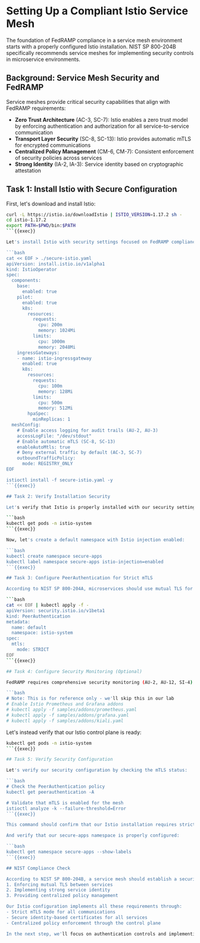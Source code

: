 # Setting Up a Compliant Istio Service Mesh

The foundation of FedRAMP compliance in a service mesh environment starts with a properly configured Istio installation. NIST SP 800-204B specifically recommends service meshes for implementing security controls in microservice environments.

## Background: Service Mesh Security and FedRAMP

Service meshes provide critical security capabilities that align with FedRAMP requirements:

- **Zero Trust Architecture** (AC-3, SC-7): Istio enables a zero trust model by enforcing authentication and authorization for all service-to-service communication
- **Transport Layer Security** (SC-8, SC-13): Istio provides automatic mTLS for encrypted communications
- **Centralized Policy Management** (CM-6, CM-7): Consistent enforcement of security policies across services
- **Strong Identity** (IA-2, IA-3): Service identity based on cryptographic attestation

## Task 1: Install Istio with Secure Configuration

First, let's download and install Istio:

```bash
curl -L https://istio.io/downloadIstio | ISTIO_VERSION=1.17.2 sh -
cd istio-1.17.2
export PATH=$PWD/bin:$PATH
```{{exec}}

Let's install Istio with security settings focused on FedRAMP compliance:

```bash
cat << EOF > ./secure-istio.yaml
apiVersion: install.istio.io/v1alpha1
kind: IstioOperator
spec:
  components:
    base:
      enabled: true
    pilot:
      enabled: true
      k8s:
        resources:
          requests:
            cpu: 200m
            memory: 1024Mi
          limits:
            cpu: 1000m
            memory: 2048Mi
    ingressGateways:
    - name: istio-ingressgateway
      enabled: true
      k8s:
        resources:
          requests:
            cpu: 100m
            memory: 128Mi
          limits:
            cpu: 500m
            memory: 512Mi
        hpaSpec:
          minReplicas: 1
  meshConfig:
    # Enable access logging for audit trails (AU-2, AU-3)
    accessLogFile: "/dev/stdout"
    # Enable automatic mTLS (SC-8, SC-13)
    enableAutoMtls: true
    # Deny external traffic by default (AC-3, SC-7)
    outboundTrafficPolicy:
      mode: REGISTRY_ONLY
EOF

istioctl install -f secure-istio.yaml -y
```{{exec}}

## Task 2: Verify Installation Security

Let's verify that Istio is properly installed with our security settings:

```bash
kubectl get pods -n istio-system
```{{exec}}

Now, let's create a default namespace with Istio injection enabled:

```bash
kubectl create namespace secure-apps
kubectl label namespace secure-apps istio-injection=enabled
```{{exec}}

## Task 3: Configure PeerAuthentication for Strict mTLS

According to NIST SP 800-204A, microservices should use mutual TLS for service-to-service authentication. Let's configure a PeerAuthentication policy to enforce strict mTLS across the cluster:

```bash
cat << EOF | kubectl apply -f -
apiVersion: security.istio.io/v1beta1
kind: PeerAuthentication
metadata:
  name: default
  namespace: istio-system
spec:
  mtls:
    mode: STRICT
EOF
```{{exec}}

## Task 4: Configure Security Monitoring (Optional)

FedRAMP requires comprehensive security monitoring (AU-2, AU-12, SI-4). In a production environment, you would set up monitoring for your Istio mesh. For demonstration purposes, we'll skip this step in our lab environment, but in a real FedRAMP environment you would run:

```bash
# Note: This is for reference only - we'll skip this in our lab
# Enable Istio Prometheus and Grafana addons
# kubectl apply -f samples/addons/prometheus.yaml
# kubectl apply -f samples/addons/grafana.yaml
# kubectl apply -f samples/addons/kiali.yaml
```

Let's instead verify that our Istio control plane is ready:

```bash
kubectl get pods -n istio-system
```{{exec}}

## Task 5: Verify Security Configuration

Let's verify our security configuration by checking the mTLS status:

```bash
# Check the PeerAuthentication policy
kubectl get peerauthentication -A

# Validate that mTLS is enabled for the mesh
istioctl analyze -k --failure-threshold=Error
```{{exec}}

This command should confirm that our Istio installation requires strict mTLS for service-to-service communication.

And verify that our secure-apps namespace is properly configured:

```bash
kubectl get namespace secure-apps --show-labels
```{{exec}}

## NIST Compliance Check

According to NIST SP 800-204B, a service mesh should establish a security perimeter by:
1. Enforcing mutual TLS between services
2. Implementing strong service identity
3. Providing centralized policy management

Our Istio configuration implements all these requirements through:
- Strict mTLS mode for all communications
- Secure identity-based certificates for all services
- Centralized policy enforcement through the control plane

In the next step, we'll focus on authentication controls and implementing more granular mTLS policies in alignment with FedRAMP requirements.